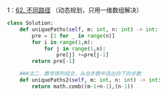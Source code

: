 1：[62. 不同路径](https://leetcode.cn/problems/unique-paths/) （动态规划，只用一维数组解决）
```python
class Solution:
    def uniquePaths(self, m: int, n: int) -> int:
        pre = [1 for _ in range(n)]
        for i in range(1,m):
            for j in range(1,n):
                pre[j] +=pre[j-1]
        return pre[-1]

	###法二、数学排列组合，从总步数中选出向下的步数
    def uniquePaths2(self, m: int, n: int) -> int:
		return math.comb((m-1+n-1),(n-1))

```

